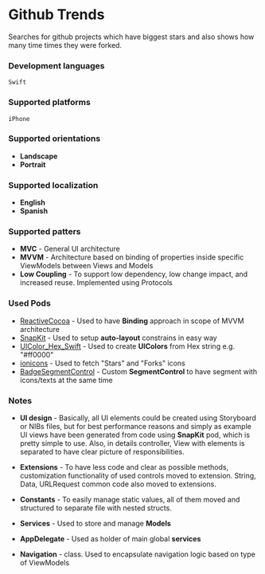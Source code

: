 # Github Trends

Searches for github projects which have biggest stars and also shows how many time times they were forked.

### Development languages

```
Swift
```

### Supported platforms

```
iPhone
```

### Supported orientations

* __Landscape__
* __Portrait__

### Supported localization

* __English__
* __Spanish__


### Supported patters

* __MVC__ - General UI architecture
* __MVVM__ - Architecture based on binding of properties inside specific ViewModels between Views and Models
* __Low Coupling__ - To support low dependency, low change impact, and increased reuse. Implemented using Protocols

### Used Pods

* [ReactiveCocoa](https://github.com/ReactiveCocoa/ReactiveCocoa) - Used to have __Binding__ approach in scope of MVVM architecture
* [SnapKit](http://snapkit.io/) - Used to setup __auto-layout__ constrains in easy way
* [UIColor_Hex_Swift](https://github.com/yeahdongcn/UIColor-Hex-Swift) - Used to create __UIColors__ from Hex string e.g. "#ff0000"
* [ionicons](https://github.com/sweetmandm/ionicons-iOS) - Used to fetch "Stars" and "Forks" icons
* [BadgeSegmentControl](https://github.com/floriangbh/BadgeSegmentControl) - Custom __SegmentControl__ to have segment with icons/texts at the same time

### Notes

* __UI design__ - Basically, all UI elements could be created using Storyboard or NIBs files, but for best performance reasons and simply as example UI views have been generated from code using __SnapKit__ pod, which is pretty simple to use. Also, in details controller, View with elements is separated to have clear picture of responsibilities.

* __Extensions__ - To have less code and clear as possible methods, customization functionality of used controls moved to extension. String, Data, URLRequest common code also moved to extensions.

* __Constants__ - To easily manage static values, all of them moved and structured to separate file with nested structs.

* __Services__ - Used to store and manage __Models__

* __AppDelegate__ - Used as holder of main global __services__

* __Navigation__ - class. Used to encapsulate navigation logic based on type of ViewModels
